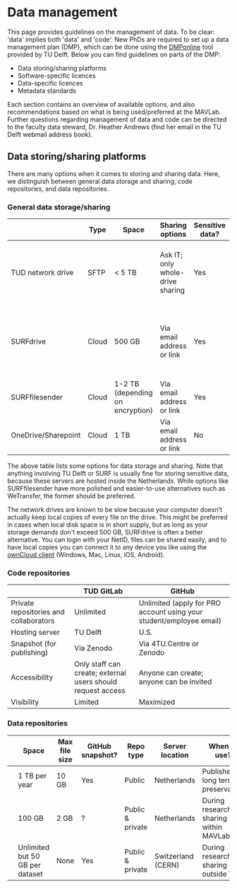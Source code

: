 # Data management

This page provides guidelines on the management of data. To be clear: 'data' implies both 'data' and 'code'. New PhDs are required to set up a data management plan (DMP), which can be done using the [DMPonline](https://dmponline.tudelft.nl/) tool provided by TU Delft. Below you can find guidelines on parts of the DMP:

- Data storing/sharing platforms
- Software-specific licences
- Data-specific licences
- Metadata standards

Each section contains an overview of available options, and also recommendations based on what is being used/preferred at the MAVLab. Further questions regarding management of data and code can be directed to the faculty data steward, Dr. Heather Andrews (find her email in the TU Delft webmail address book).

## Data storing/sharing platforms

There are many options when it comes to storing and sharing data. Here, we distinguish between general data storage and sharing, code repositories, and data repositories.

### General data storage/sharing

|                     | Type  | Space                            | Sharing options                  | Sensitive data? | Purpose                                                                 |
|---------------------|-------|----------------------------------|----------------------------------|-----------------|-------------------------------------------------------------------------|
| TUD network drive   | SFTP  | < 5 TB                           | Ask IT; only whole-drive sharing | Yes             | Storing large amounts of long-term project data for an entire team      |
| SURFdrive           | Cloud | 500 GB                           | Via email address or link        | Yes             | Storing relatively large amounts of data while maintaining quick access |
| SURFfilesender      | Cloud | 1-2 TB (depending on encryption) | Via email address or link        | Yes             | Sending files securely                                                  |
| OneDrive/Sharepoint | Cloud | 1 TB                             | Via email address or link        | No              | ?                                                                       |

The above table lists some options for data storage and sharing. Note that anything involving TU Delft or SURF is usually fine for storing sensitive data, because these servers are hosted inside the Netherlands. While options like SURFfilesender have more polished and easier-to-use alternatives such as WeTransfer, the former should be preferred. 

The network drives are known to be slow because your computer doesn't actually keep local copies of every file on the drive. This might be preferred in cases when local disk space is in short supply, but as long as your storage demands don't exceed 500 GB, SURFdrive is often a better alternative. You can login with your NetID, files can be shared easily, and to have local copies you can connect it to any device you like using the [ownCloud client](https://owncloud.com/desktop-app/) (Windows, Mac, Linux, iOS, Android).

### Code repositories

|                                        | TUD GitLab                                                  | GitHub                                                              |
|----------------------------------------|-------------------------------------------------------------|---------------------------------------------------------------------|
| Private repositories and collaborators | Unlimited                                                   | Unlimited (apply for PRO account using your student/employee email) |
| Hosting server                         | TU Delft                                                    | U.S.                                                                |
| Snapshot (for publishing)              | Via Zenodo                                                  | Via 4TU.Centre or Zenodo                                            |
| Accessibility                          | Only staff can create; external users should request access | Anyone can create; anyone can be invited                            |
| Visibility                             | Limited                                                     | Maximized                                                           |



### Data repositories

|   | Space                           | Max file size | GitHub snapshot? | Repo type        | Server location    | When to use?                           |
|---|---------------------------------|---------------|------------------|------------------|--------------------|----------------------------------------|
|   | 1 TB per year                   | 10 GB         | Yes              | Public           | Netherlands        | Published & long term preservation     |
|   | 100 GB                          | 2 GB          | ?                | Public & private | Netherlands        | During research; sharing within MAVLab |
|   | Unlimited but 50 GB per dataset | None          | Yes              | Public & private | Switzerland (CERN) | During research; sharing outside TUD   |
